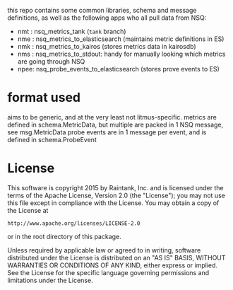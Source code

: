 this repo contains some common libraries, schema and message definitions, as well as the following apps who all pull data from NSQ:

* nmt : nsq_metrics_tank (`tank` branch)
* nme : nsq_metrics_to_elasticsearch (maintains metric definitions in ES)
* nmk : nsq_metrics_to_kairos (stores metrics data in kairosdb)
* nms : nsq_metrics_to_stdout: handy for manually looking which metrics are going through NSQ
* npee: nsq_probe_events_to_elasticsearch (stores prove events to ES)

# format used

aims to be generic, and at the very least not litmus-specific.
metrics are defined in schema.MetricData, but multiple are packed in 1 NSQ message, see msg.MetricData
probe events are in 1 message per event, and is defined in schema.ProbeEvent


License
=======

This software is copyright 2015 by Raintank, Inc. and is licensed under the
terms of the Apache License, Version 2.0 (the "License"); you may not use this file except in compliance with the License. You may obtain a copy of the License at

	http://www.apache.org/licenses/LICENSE-2.0

or in the root directory of this package.

Unless required by applicable law or agreed to in writing, software distributed under the License is distributed on an "AS IS" BASIS, WITHOUT WARRANTIES OR CONDITIONS OF ANY KIND, either express or implied. See the License for the specific language governing permissions and limitations under the License.
